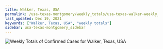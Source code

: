 ```yaml
---
title: Walker, Texas, USA
permalink: /usa-texas-montgomery/weekly_totals/usa-texas-walker-weekly_totals.html
last_updated: Dec 19, 2021
keywords: ["Walker, Texas, USA", "weekly totals"]
sidebar: usa-texas-montgomery_sidebar
---
```


![Weekly Totals of Confirmed Cases for Walker, Texas, USA](/covid_tracker/images/graphs/usa-texas-walker-weekly_totals_graph.png)
